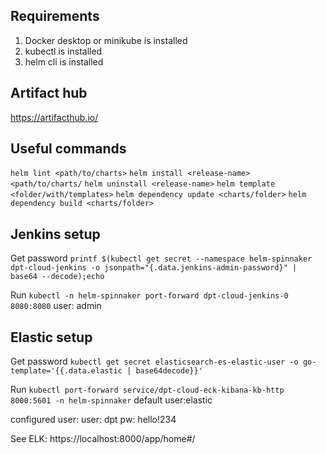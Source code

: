 ## Requirements
1. Docker desktop or minikube is installed
2. kubectl is installed
3. helm cli is installed


## Artifact hub
https://artifacthub.io/

## Useful commands
`helm lint <path/to/charts>`
`helm install <release-name> <path/to/charts/`
`helm uninstall <release-name>`
`helm template <folder/with/templates>`
`helm dependency update <charts/folder>`
`helm dependency build <charts/folder>`

## Jenkins setup

Get password
`printf $(kubectl get secret --namespace helm-spinnaker dpt-cloud-jenkins -o jsonpath="{.data.jenkins-admin-password}" | base64 --decode);echo`

Run 
`kubectl -n helm-spinnaker port-forward dpt-cloud-jenkins-0 8080:8080`
user: admin



## Elastic setup
Get password
`kubectl get secret elasticsearch-es-elastic-user -o go-template='{{.data.elastic | base64decode}}'`

Run
`kubectl port-forward service/dpt-cloud-eck-kibana-kb-http 8000:5601 -n helm-spinnaker`
default user:elastic

configured user:
user: dpt
pw: hello!234




See ELK: https://localhost:8000/app/home#/
